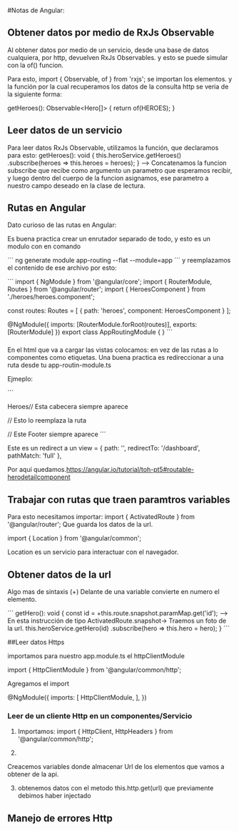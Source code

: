 #Notas de Angular:

## Obtener datos por medio de RxJs Observable

Al obtener datos por medio de un servicio, desde una base de datos cualquiera, por http, devuelven
RxJs Observables. y esto se puede simular con la of() funcion.

Para esto, import { Observable, of } from 'rxjs'; se importan los elementos.
y la función por la cual recuperamos los datos de la consulta http se veria de la siguiente forma:

getHeroes(): Observable<Hero[]> {
  return of(HEROES);
}

## Leer datos de un servicio

Para leer datos RxJs Observable, utilizamos la función, que declaramos para esto:
getHeroes(): void {
  this.heroService.getHeroes()
      .subscribe(heroes => this.heroes = heroes);
}
--> Concatenamos la funcion subscribe que recibe como argumento un parametro que esperamos recibir,
y luego dentro del cuerpo de la funcion asignamos, ese parametro a nuestro campo deseado en la clase de lectura.


## Rutas en Angular

Dato curioso de las rutas en Angular:

Es buena practica crear un enrutador separado de todo, y esto es un modulo con en comando

´´´
ng generate module app-routing --flat --module=app
´´´
y reemplazamos el contenido de ese archivo por esto:


´´´
import { NgModule } from '@angular/core';
import { RouterModule, Routes } from '@angular/router';
import { HeroesComponent } from './heroes/heroes.component';
 
const routes: Routes = [
  { path: 'heroes', component: HeroesComponent }
];
 
@NgModule({
  imports: [RouterModule.forRoot(routes)],
  exports: [RouterModule]
})
export class AppRoutingModule { }
´´´
### <router-outlet></router-outlet> 
En el html que va a cargar las vistas colocamos:
en vez de las rutas a lo componentes como etiquetas.<router-outlet></router-outlet>
Una buena practica es redireccionar a una ruta desde tu app-routin-module.ts

Ejmeplo:

´´´
<nav>
        <a routerLink="/heroes">Heroes</a>// Esta cabecera siempre aparece
</nav>

<router-outlet></router-outlet>  // Esto lo reemplaza la ruta 


<app-messages></app-messages>// Este Footer siempre aparece
´´´

Este es un redirect a un view = { path: '', redirectTo: '/dashboard', pathMatch: 'full' },

Por aquí quedamos.https://angular.io/tutorial/toh-pt5#routable-herodetailcomponent


## Trabajar con rutas que traen paramtros variables

Para esto necesitamos importar:
import { ActivatedRoute } from '@angular/router';
Que guarda los datos de la url.

import { Location } from '@angular/common';

Location es un servicio para interactuar con el navegador.



## Obtener datos de la url 
Algo mas de sintaxis (+) Delante de una variable convierte en numero el elemento.

´´´
getHero(): void {
  const id = +this.route.snapshot.paramMap.get('id'); --> En esta instrucción  de tipo ActivatedRoute.snapshot-> Traemos un foto de la url.
  this.heroService.getHero(id)
    .subscribe(hero => this.hero = hero);
}
´´´

##Leer datos Https

importamos para nuestro app.module.ts el httpClientModule

import { HttpClientModule }    from '@angular/common/http';

Agregamos el import 

@NgModule({
  imports: [
    HttpClientModule,
  ],
})


### Leer de un cliente Http en un componentes/Servicio

1. Importamos:
import { HttpClient, HttpHeaders } from '@angular/common/http';

2.
Creacemos variables donde almacenar Url de los elementos que vamos a obtener de la api.

3. obtenemos datos con el metodo this.http.get<dtaTipe>(url) que previamente debimos haber injectado

## Manejo de errores Http
